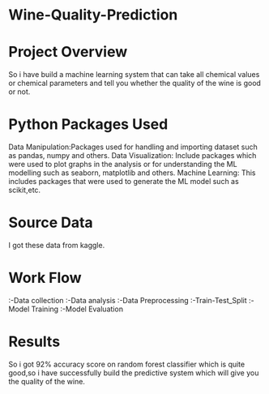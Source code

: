 # Wine-Quality-Prediction
# Project Overview
So i have build a machine learning system that can take all chemical values or chemical parameters and tell you whether the quality of the wine is good or not.
# Python Packages Used
Data Manipulation:Packages used for handling and importing dataset such as pandas, numpy and others.
Data Visualization: Include packages which were used to plot graphs in the analysis or for understanding the ML modelling such as seaborn, matplotlib and others.
Machine Learning: This includes packages that were used to generate the ML model such as scikit,etc.
# Source Data
I got these data from kaggle.
# Work Flow
:-Data collection
:-Data analysis 
:-Data Preprocessing
:-Train-Test_Split
:-Model Training
:-Model Evaluation
# Results
So i got 92% accuracy score on random forest classifier which is quite good,so i have successfully build the predictive system which will give you the quality of the wine.
